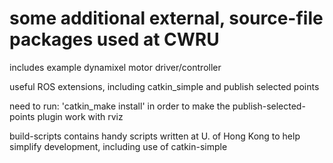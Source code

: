 some additional external, source-file packages used at CWRU
=============

includes example dynamixel motor driver/controller

useful ROS extensions, including catkin_simple and publish selected points

need to run: 
'catkin_make install'
in order to make the publish-selected-points plugin work with rviz

build-scripts contains handy scripts written at U. of Hong Kong to help simplify development, including
use of catkin-simple
